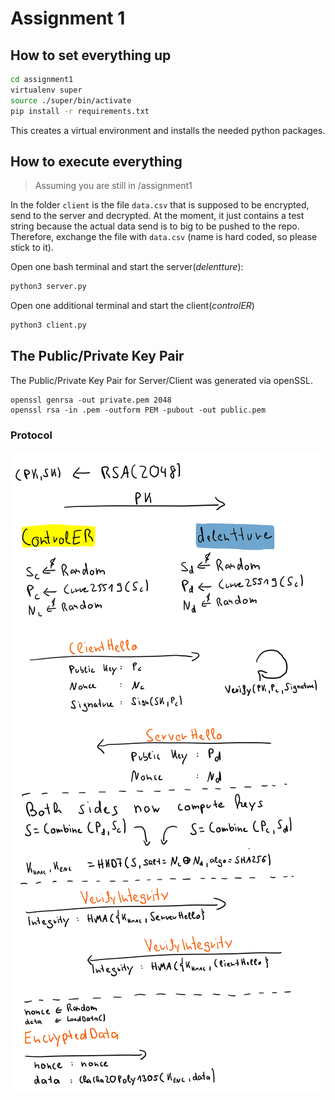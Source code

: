 

# Assignment 1

## How to set everything up

```bash
cd assignment1
virtualenv super
source ./super/bin/activate
pip install -r requirements.txt
```

This creates a virtual environment and installs the needed python packages. 

## How to execute everything

> Assuming you are still in /assignment1

In the folder `client` is the file `data.csv` that is supposed to be encrypted, send to the server and decrypted. At
the moment, it just contains a test string because the actual data send is to big to be pushed to the repo. Therefore,
exchange the file with `data.csv` (name is hard coded, so please stick to it).

Open one bash terminal and start the server(_delentture_):

```bash
python3 server.py
```

Open one additional terminal and start the client(_controlER_)

```bash
python3 client.py
```

## The Public/Private Key Pair

The Public/Private Key Pair for Server/Client was generated via openSSL. 

```
openssl genrsa -out private.pem 2048 
openssl rsa -in .pem -outform PEM -pubout -out public.pem
```

### Protocol

![Protocol](Protocol.png)